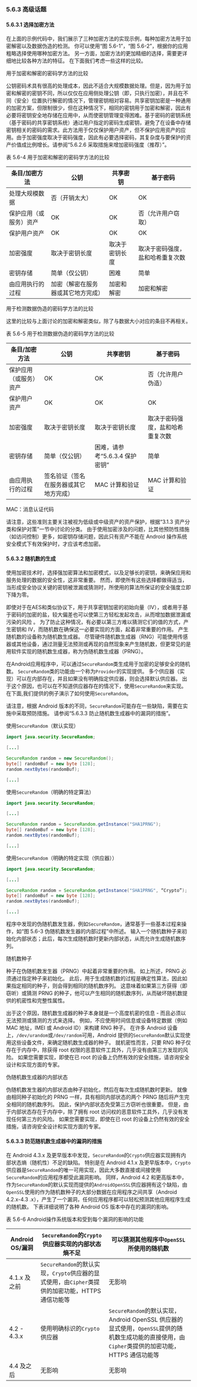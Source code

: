### 5.6.3 高级话题

#### 5.6.3.1 选择加密方法

在上面的示例代码中，我们展示了三种加密方法的实现示例，每种加密方法用于加密解密以及数据伪造的检测。 你可以使用“图 5.6-1”，“图 5.6-2”，根据你的应用粗略选择使用哪种加密方法。 另一方面，加密方法的更加精细的选择，需要更详细地比较各种方法的特征。 在下面我们考虑一些这样的比较。

用于加密和解密的密码学方法的比较

公钥密码术具有很高的处理成本，因此不适合大规模数据处理。但是，因为用于加密和解密的密钥不同，所以仅仅在应用侧处理公钥（即，只执行加密），并且在不同（安全）位置执行解密的情况下，管理密钥相对容易。共享密钥加密是一种通用的加密方案，但限制很少，但在这种情况下，相同的密钥用于加密和解密，因此有必要将密钥安全地存储在应用中，从而使密钥管理变得困难。基于密码的密钥系统（基于密码的共享密钥系统）通过用户指定的密码生成密钥，避免了在设备中存储密钥相关的密码的需求。此方法用于仅仅保护用户资产，但不保护应用资产的应用。由于加密强度取决于密码强度，因此有必要选择密码，其复杂度与要保护的资产价值成比例增长。请参阅“5.6.2.6 采取措施来增加密码强度（推荐）”。

表 5.6-4 用于加密和解密的密码学方法的比较

| 条目/加密方法 | 公钥 | 共享密钥 | 基于密码 |
| --- | --- | --- | --- |
| 处理大规模数据 | 否（开销太大） | OK | OK |
| 保护应用（或服务）资产 | OK | OK | 否（允许用户窃取） |
| 保护用户资产 | OK | OK | OK |
| 加密强度 | 取决于密钥长度 |  取决于密钥长度 | 取决于密码强度，盐和哈希重复次数 |
| 密钥存储 | 简单（仅公钥） | 困难 | 简单 |
| 由应用执行的过程 | 加密（解密在服务器或其它地方完成） | 加密和解密 | 加密和解密 |

用于检测数据伪造的密码学方法的比较

这里的比较与上面讨论的加密和解密类似，除了与数据大小对应的条目不再相关。

表 5.6-5 用于检测数据伪造的密码学方法的比较

| 条目/加密方法 | 公钥 | 共享密钥 | 基于密码 |
| --- | --- | --- | --- |
| 保护应用（或服务）资产 | OK | OK | 否（允许用户伪造） |
| 保护用户资产 | OK | OK | OK |
| 加密强度 | 取决于密钥长度 |  取决于密钥长度 | 取决于密码强度，盐和哈希重复次数 |
| 密钥存储 | 简单（仅公钥） | 困难，请参考“5.6.3.4 保护密钥” | 简单 |
| 由应用执行的过程 | 签名验证（签名在服务器或其它地方完成） | MAC 计算和验证 | MAC 计算和验证 |

MAC：消息认证代码


请注意，这些准则主要关注被视为低级或中级资产的资产保护，根据“3.1.3 资产分类和保护对策”一节中讨论的分类。 由于使用加密涉及的问题，比其他预防性措施（如访问控制）更多，如密钥存储问题，因此只有资产不能在 Android 操作系统安全模式下有效保护时，才应该考虑加密。

#### 5.6.3.2 随机数的生成

使用加密技术时，选择强加密算法和加密模式，以及足够长的密钥，来确保应用和服务处理的数据的安全性，这非常重要。 然而，即使所有这些选择都做得适当，当形成安全协议关键的密钥被泄漏或猜测时，所使用的算法所保证的安全强度立即下降为零。

即使对于在AES和类似协议下，用于共享密钥加密的初始向量（IV），或者用于基于密码的加密的盐，较大偏差也可以使第三方轻松发起攻击，从而增加数据泄漏或污染的风险 。 为了防止这种情况，有必要以第三方难以猜测它们的值的方式，产生密钥和 IV，而随机数在确保这一必要实现的方面，起着非常重要的作用。 产生随机数的设备称为随机数生成器。 尽管硬件随机数生成器（RNG）可能使用传感器或其他设备，通过测量无法预测或再现的自然现象来产生随机数，但更常见的是用软件实现的随机数生成器，称为伪随机数生成器（PRNG）。

在Android应用程序中，可以通过`SecureRandom`类生成用于加密的足够安全的随机数。 `SecureRandom`类的功能由一个称为`Provider`的实现提供。 多个供应器（实现）可以在内部存在，并且如果没有明确指定供应器，则会选择默认供应器。 出于这个原因，也可以在不知道供应器存在的情况下，使用`SecureRandom`来实现。 在下面,我们提供的例子演示了如何使用`SecureRandom`。 

请注意，根据 Android 版本的不同，`SecureRandom`可能存在一些缺陷，需要在实施中采取预防措施。 请参阅“5.6.3.3 防止随机数生成器中的漏洞的措施”。

使用`SecureRandom`（默认实现）

```java
import java.security.SecureRandom;

[...]

SecureRandom random = new SecureRandom();
byte[] randomBuf = new byte [128];
random.nextBytes(randomBuf);

[...]
```

使用`SecureRandom`（明确的特定算法）

```java
import java.security.SecureRandom;

[...]

SecureRandom random = SecureRandom.getInstance("SHA1PRNG");
byte[] randomBuf = new byte [128];
random.nextBytes(randomBuf);

[...]
```

使用`SecureRandom`（明确的特定实现（供应器））

```java
import java.security.SecureRandom;

[...]

SecureRandom random = SecureRandom.getInstance("SHA1PRNG", “Crypto”);
byte[] randomBuf = new byte [128];
random.nextBytes(randomBuf);

[...]
```

程序中发现的伪随机数发生器，例如`SecureRandom`，通常基于一些基本过程来操作，如“图 5.6-3 伪随机数发生器的内部过程”中所述。 输入一个随机数种子来初始化内部状态；此后，每次生成随机数时更新内部状态，从而允许生成随机数序列。

随机数种子

种子在伪随机数发生器（PRNG）中起着非常重要的作用。 如上所述，PRNG 必须通过指定种子来初始化。 此后，用于生成随机数的过程是确定性算法，因此如果指定相同的种子，则会得到相同的随机数序列。 这意味着如果第三方获得（即窃听）或猜测 PRNG 的种子，他可以产生相同的随机数序列，从而破坏随机数提供的机密性和完整性属性。

出于这个原因，随机数生成器的种子本身就是一个高度机密的信息 - 而且必须以无法预测或猜测的方式来选择。 例如，不应使用时间信息或设备特定数据（例如 MAC 地址，IMEI 或 Android ID）来构建 RNG 种子。 在许多 Android 设备上，`/dev/urandom`或`/dev/random`可用，Android 提供的`SecureRandom`默认实现使用这些设备文件，来确定随机数生成器的种子。 就机密性而言，只要 RNG 种子仅存在于内存中，除获得 root 权限的恶意软件工具外，几乎没有由第三方发现的风险。 如果您需要实现，即使在已 root 的设备上仍然有效的安全措施，请咨询安全设计和实现方面的专家。

伪随机数生成器的内部状态

伪随机数发生器的内部状态由种子初始化，然后在每次生成随机数时更新。 就像由相同种子初始化的 PRNG 一样，具有相同内部状态的两个 PRNG 随后将产生完全相同的随机数序列。 因此，保护内部状态免受第三方窃听也很重要。 但是，由于内部状态存在于内存中，除了拥有 root 访问权的恶意软件工具外，几乎没有发现任何第三方的风险。 如果您需要实现，即使在已 root 的设备上仍然有效的安全措施，请咨询安全设计和实现方面的专家。

#### 5.6.3.3 防范随机数生成器中的漏洞的措施


在 Android 4.3.x 及更早版本中发现，`SecureRandom`的`Crypto`供应器实现拥有内部状态熵（随机性）不足的缺陷。 特别是在 Android 4.1.x 及更早版本中，`Crypto`供应器是`SecureRandom`的唯一可用实现，因此大多数直接或间接使用`SecureRandom`的应用程序都受此漏洞影响。 同样，Android 4.2 和更高版本中，作为`SecureRandom`的默认实现而提供的`AndroidOpenSSL`供应器拥有这个缺陷，由`OpenSSL`使用的作为随机数种子的大部分数据在应用程序之间共享（Android 4.2.x-4.3 .x），产生了一个漏洞，任何应用程序都可以轻松预测其他应用程序生成的随机数。 下表详细说明了各种 Android OS 版本中存在的漏洞的影响。

表 5.6-6 Android操作系统版本和受到每个漏洞的影响的功能

| Android OS/漏洞 | `SecureRandom`的`Crypto`供应器实现的内部状态熵不足 | 可以猜测其他程序中`OpenSSL`所使用的随机数 |
| --- | --- | --- |
|  4.1.x 及之前 | `SecureRandom`的默认实现，`Crypto`供应器的显式使用，由`Cipher`类提供的加密功能，HTTPS 通信功能等 | 无影响 |
| 4.2 - 4.3.x | 使用明确标识的`Crypto`供应器 | `SecureRandom`的默认实现，Android OpenSSL 供应器的显式使用，`OpenSSL`提供的随机数生成功能的直接使用，由`Cipher`类提供的加密功能，HTTPS 通信功能等 |
| 4.4 及之后 | 无影响 | 无影响 |

